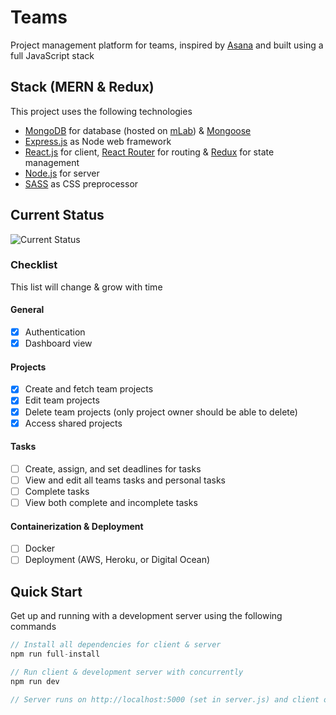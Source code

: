 # Teams

Project management platform for teams, inspired by [Asana](https://asana.com/) and built using a full JavaScript stack

## Stack (MERN & Redux)

This project uses the following technologies

- [MongoDB](https://www.mongodb.com/) for database (hosted on [mLab](https://mlab.com/)) & [Mongoose](https://mongoosejs.com/)
- [Express.js](http://expressjs.com/) as Node web framework
- [React.js](https://reactjs.org) for client, [React Router](https://reacttraining.com/react-router/) for routing & [Redux](https://redux.js.org/basics/usagewithreact) for state management
- [Node.js](https://nodejs.org/en/) for server
- [SASS](https://sass-lang.com/) as CSS preprocessor

## Current Status

![Current Status](http://g.recordit.co/zkU9sqo24G.gif)

### Checklist

This list will change & grow with time

#### General

- [x] Authentication
- [x] Dashboard view

#### Projects

- [x] Create and fetch team projects
- [x] Edit team projects
- [x] Delete team projects (only project owner should be able to delete)
- [x] Access shared projects

#### Tasks

- [ ] Create, assign, and set deadlines for tasks
- [ ] View and edit all teams tasks and personal tasks
- [ ] Complete tasks
- [ ] View both complete and incomplete tasks

#### Containerization & Deployment

- [ ] Docker
- [ ] Deployment (AWS, Heroku, or Digital Ocean)

## Quick Start

Get up and running with a development server using the following commands

```javascript
// Install all dependencies for client & server
npm run full-install

// Run client & development server with concurrently
npm run dev

// Server runs on http://localhost:5000 (set in server.js) and client on http://localhost:3000 (default for CRA)
```
